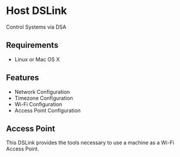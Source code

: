 # Host DSLink

Control Systems via DSA

## Requirements

- Linux or Mac OS X

## Features

- Network Configuration
- Timezone Configuration
- Wi-Fi Configuration
- Access Point Configuration

## Access Point

This DSLink provides the tools necessary to use a machine as a Wi-Fi Access Point.
